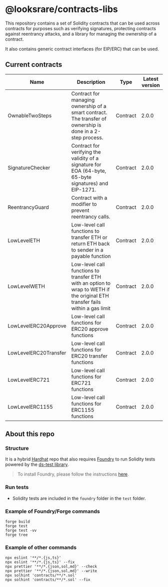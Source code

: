 # @looksrare/contracts-libs

This repository contains a set of Solidity contracts that can be used across contracts for purposes such as verifying signatures, protecting contracts against reentrancy attacks, and a library for managing the ownership of a contract.

It also contains generic contract interfaces (for EIP/ERC) that can be used.

## Current contracts

| Name                  | Description                                                                                                                   | Type     | Latest version |
| --------------------- | ----------------------------------------------------------------------------------------------------------------------------- | -------- | -------------- |
| OwnableTwoSteps       | Contract for managing ownership of a smart contract. The transfer of ownership is done in a 2-step process.                   | Contract | 2.0.0          |
| SignatureChecker      | Contract for verifying the validity of a signature for EOA (64-byte, 65-byte signatures) and EIP-1271.                        | Contract | 2.0.0          |
| ReentrancyGuard       | Contract with a modifier to prevent reentrancy calls.                                                                         | Contract | 2.0.0          |
| LowLevelETH           | Low-level call functions to transfer ETH or return ETH back to sender in a payable function                                   | Contract | 2.0.0          |
| LowLevelWETH          | Low-level call functions to transfer ETH with an option to wrap to WETH if the original ETH transfer fails within a gas limit | Contract | 2.0.0          |
| LowLevelERC20Approve  | Low-level call functions for ERC20 approve functions                                                                          | Contract | 2.0.0          |
| LowLevelERC20Transfer | Low-level call functions for ERC20 transfer functions                                                                         | Contract | 2.0.0          |
| LowLevelERC721        | Low-level call functions for ERC721 functions                                                                                 | Contract | 2.0.0          |
| LowLevelERC1155       | Low-level call functions for ERC1155 functions                                                                                | Contract | 2.0.0          |

## About this repo

### Structure

It is a hybrid [Hardhat](https://hardhat.org/) repo that also requires [Foundry](https://book.getfoundry.sh/index.html) to run Solidity tests powered by the [ds-test library](https://github.com/dapphub/ds-test/).

> To install Foundry, please follow the instructions [here](https://book.getfoundry.sh/getting-started/installation.html).

### Run tests

- Solidity tests are included in the `foundry` folder in the `test` folder.

### Example of Foundry/Forge commands

```shell
forge build
forge test
forge test -vv
forge tree
```

### Example of other commands

```shell
npx eslint '**/*.{js,ts}'
npx eslint '**/*.{js,ts}' --fix
npx prettier '**/*.{json,sol,md}' --check
npx prettier '**/*.{json,sol,md}' --write
npx solhint 'contracts/**/*.sol'
npx solhint 'contracts/**/*.sol' --fix
```
